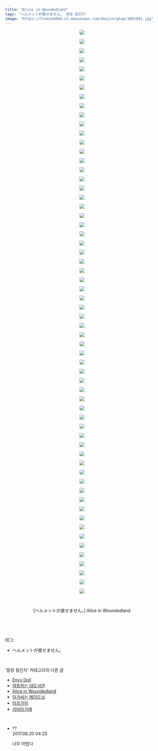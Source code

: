 ```yaml
---
title: "Alice in Woundedland"
tags: "ヘルメットが直せません。 동방_동인지"
image: "https://franch4569.s3.amazonaws.com/doujin/ghap/389/001.jpg"
---
```

<div class="article">
<p style="text-align: center; clear: none; float: none;"><img src="{{ site.imgserver2 }}/ghap/389/001.jpg"/></p>
<p style="text-align: center; clear: none; float: none;"><img src="{{ site.imgserver2 }}/ghap/389/002.jpg"/></p>
<p style="text-align: center; clear: none; float: none;"><img src="{{ site.imgserver2 }}/ghap/389/003.jpg"/></p>
<p style="text-align: center; clear: none; float: none;"><img src="{{ site.imgserver2 }}/ghap/389/004.jpg"/></p>
<p style="text-align: center; clear: none; float: none;"><img src="{{ site.imgserver2 }}/ghap/389/005.jpg"/></p>
<p style="text-align: center; clear: none; float: none;"><img src="{{ site.imgserver2 }}/ghap/389/006.jpg"/></p>
<p style="text-align: center; clear: none; float: none;"><img src="{{ site.imgserver2 }}/ghap/389/007.jpg"/></p>
<p style="text-align: center; clear: none; float: none;"><img src="{{ site.imgserver2 }}/ghap/389/008.jpg"/></p>
<p style="text-align: center; clear: none; float: none;"><img src="{{ site.imgserver2 }}/ghap/389/009.jpg"/></p>
<p style="text-align: center; clear: none; float: none;"><img src="{{ site.imgserver2 }}/ghap/389/010.jpg"/></p>
<p style="text-align: center; clear: none; float: none;"><img src="{{ site.imgserver2 }}/ghap/389/011.jpg"/></p>
<p style="text-align: center; clear: none; float: none;"><img src="{{ site.imgserver2 }}/ghap/389/012.jpg"/></p>
<p style="text-align: center; clear: none; float: none;"><img src="{{ site.imgserver2 }}/ghap/389/013.jpg"/></p>
<p style="text-align: center; clear: none; float: none;"><img src="{{ site.imgserver2 }}/ghap/389/014.jpg"/></p>
<p style="text-align: center; clear: none; float: none;"><img src="{{ site.imgserver2 }}/ghap/389/015.jpg"/></p>
<p style="text-align: center; clear: none; float: none;"><img src="{{ site.imgserver2 }}/ghap/389/016.jpg"/></p>
<p style="text-align: center; clear: none; float: none;"><img src="{{ site.imgserver2 }}/ghap/389/017.jpg"/></p>
<p style="text-align: center; clear: none; float: none;"><img src="{{ site.imgserver2 }}/ghap/389/018.jpg"/></p>
<p style="text-align: center; clear: none; float: none;"><img src="{{ site.imgserver2 }}/ghap/389/019.jpg"/></p>
<p style="text-align: center; clear: none; float: none;"><img src="{{ site.imgserver2 }}/ghap/389/020.jpg"/></p>
<p style="text-align: center; clear: none; float: none;"><img src="{{ site.imgserver2 }}/ghap/389/021.jpg"/></p>
<p style="text-align: center; clear: none; float: none;"><img src="{{ site.imgserver2 }}/ghap/389/022.jpg"/></p>
<p style="text-align: center; clear: none; float: none;"><img src="{{ site.imgserver2 }}/ghap/389/023.jpg"/></p>
<p style="text-align: center; clear: none; float: none;"><img src="{{ site.imgserver2 }}/ghap/389/024.jpg"/></p>
<p style="text-align: center; clear: none; float: none;"><img src="{{ site.imgserver2 }}/ghap/389/025.jpg"/></p>
<p style="text-align: center; clear: none; float: none;"><img src="{{ site.imgserver2 }}/ghap/389/026.jpg"/></p>
<p style="text-align: center; clear: none; float: none;"><img src="{{ site.imgserver2 }}/ghap/389/027.jpg"/></p>
<p style="text-align: center; clear: none; float: none;"><img src="{{ site.imgserver2 }}/ghap/389/028.jpg"/></p>
<p style="text-align: center; clear: none; float: none;"><img src="{{ site.imgserver2 }}/ghap/389/029.jpg"/></p>
<p style="text-align: center; clear: none; float: none;"><img src="{{ site.imgserver2 }}/ghap/389/030.jpg"/></p>
<p style="text-align: center; clear: none; float: none;"><img src="{{ site.imgserver2 }}/ghap/389/031.jpg"/></p>
<p style="text-align: center; clear: none; float: none;"><img src="{{ site.imgserver2 }}/ghap/389/032.jpg"/></p>
<p style="text-align: center; clear: none; float: none;"><img src="{{ site.imgserver2 }}/ghap/389/033.jpg"/></p>
<p style="text-align: center; clear: none; float: none;"><img src="{{ site.imgserver2 }}/ghap/389/034.jpg"/></p>
<p style="text-align: center; clear: none; float: none;"><img src="{{ site.imgserver2 }}/ghap/389/035.jpg"/></p>
<p style="text-align: center; clear: none; float: none;"><img src="{{ site.imgserver2 }}/ghap/389/036.jpg"/></p>
<p style="text-align: center; clear: none; float: none;"><img src="{{ site.imgserver2 }}/ghap/389/037.jpg"/></p>
<p style="text-align: center; clear: none; float: none;"><img src="{{ site.imgserver2 }}/ghap/389/038.jpg"/></p>
<p style="text-align: center; clear: none; float: none;"><img src="{{ site.imgserver2 }}/ghap/389/039.jpg"/></p>
<p style="text-align: center; clear: none; float: none;"><img src="{{ site.imgserver2 }}/ghap/389/040.jpg"/></p>
<p style="text-align: center; clear: none; float: none;"><img src="{{ site.imgserver2 }}/ghap/389/041.jpg"/></p>
<p style="text-align: center; clear: none; float: none;"><img src="{{ site.imgserver2 }}/ghap/389/042.jpg"/></p>
<p style="text-align: center; clear: none; float: none;"><img src="{{ site.imgserver2 }}/ghap/389/043.jpg"/></p>
<p style="text-align: center; clear: none; float: none;"><img src="{{ site.imgserver2 }}/ghap/389/044.jpg"/></p>
<p style="text-align: center; clear: none; float: none;"><img src="{{ site.imgserver2 }}/ghap/389/045.jpg"/></p>
<p style="text-align: center; clear: none; float: none;"><img src="{{ site.imgserver2 }}/ghap/389/046.jpg"/></p>
<p style="text-align: center; clear: none; float: none;"><img src="{{ site.imgserver2 }}/ghap/389/047.jpg"/></p>
<p style="text-align: center; clear: none; float: none;"><img src="{{ site.imgserver2 }}/ghap/389/048.jpg"/></p>
<p style="text-align: center; clear: none; float: none;"><img src="{{ site.imgserver2 }}/ghap/389/049.jpg"/></p>
<p style="text-align: center; clear: none; float: none;"><img src="{{ site.imgserver2 }}/ghap/389/050.jpg"/></p>
<p style="text-align: center; clear: none; float: none;"><img src="{{ site.imgserver2 }}/ghap/389/051.jpg"/></p>
<p style="text-align: center; clear: none; float: none;"><img src="{{ site.imgserver2 }}/ghap/389/052.jpg"/></p>
<p style="text-align: center; clear: none; float: none;"><img src="{{ site.imgserver2 }}/ghap/389/053.jpg"/></p>
<p style="text-align: center; clear: none; float: none;"><img src="{{ site.imgserver2 }}/ghap/389/054.jpg"/></p>
<p style="text-align: center; clear: none; float: none;"><img src="{{ site.imgserver2 }}/ghap/389/055.jpg"/></p>
<p style="text-align: center; clear: none; float: none;"><img src="{{ site.imgserver2 }}/ghap/389/056.jpg"/></p>
<p style="text-align: center; clear: none; float: none;"><img src="{{ site.imgserver2 }}/ghap/389/057.jpg"/></p>
<p style="text-align: center; clear: none; float: none;"><img src="{{ site.imgserver2 }}/ghap/389/058.jpg"/></p>
<p style="text-align: center; clear: none; float: none;"><img src="{{ site.imgserver2 }}/ghap/389/059.jpg"/></p>
<p style="text-align: center; clear: none; float: none;"><img src="{{ site.imgserver2 }}/ghap/389/060.jpg"/></p>
<p style="text-align: center; clear: none; float: none;"><img src="{{ site.imgserver2 }}/ghap/389/061.jpg"/></p>
<p style="text-align: center; clear: none; float: none;"><img src="{{ site.imgserver2 }}/ghap/389/062.jpg"/></p>
<p style="text-align: center; clear: none; float: none;"><br/></p>
<p style="text-align: center; clear: none; float: none;">[ヘルメットが直せません。] Alice in Woundedland</p>
<p><br/></p>
</div><br/>
<div class="tagTrail">
<p>태그: </p>
<ul>
<li>ヘルメットが直せません。</li>
</ul>
</div><br/>
<div class="another">
<p>'동방 동인지' 카테고리의 다른 글</p>
<ul>
<li><a href="/ghap_391">Envy Doll</a></li>
<li><a href="/ghap_390">약동하는 대도서관</a></li>
<li><a href="/ghap_389">Alice in Woundedland</a></li>
<li><a href="/ghap_388">아가씨는 메이드님</a></li>
<li><a href="/ghap_387">터프가이</a></li>
<li><a href="/ghap_386">키미타가에</a></li>
</ul>
</div><br/>
<div class="cb_module cb_fluid">
<div class="cb_wrt cb_profile">
<div class="comment">
<ul>
<li class="cb_thumb_off" id="comment15063956">
<div class="cb_comment_area">
<div class="cb_info_area">
<div class="cb_section">
<span class="cb_nick_name">??</span>
</div>
<div class="cb_section">
<span class="cb_date">2017.08.20 04:25 </span>
</div>
</div>
<div class="cb_dsc_comment">
<p class="cb_dsc">
											너무 어렵다
										</p>
</div>
</div></li>
</ul>
</div>
</div><!-- commentList close -->
</div><br/>
